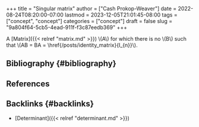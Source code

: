 +++
title = "Singular matrix"
author = ["Cash Prokop-Weaver"]
date = 2022-08-24T08:20:00-07:00
lastmod = 2023-12-05T21:01:45-08:00
tags = ["concept", "concept"]
categories = ["concept"]
draft = false
slug = "9a804f64-5cb5-4ead-911f-f3c87eedb369"
+++

A [Matrix]({{< relref "matrix.md" >}}) \\(A\\) for which there is no \\(B\\) such that \\(AB = BA = \href{/posts/identity_matrix}{I\_{n}}\\).


## Bibliography {#bibliography}

## References

<style>.csl-entry{text-indent: -1.5em; margin-left: 1.5em;}</style><div class="csl-bib-body">
</div>


## Backlinks {#backlinks}

-   [Determinant]({{< relref "determinant.md" >}})
